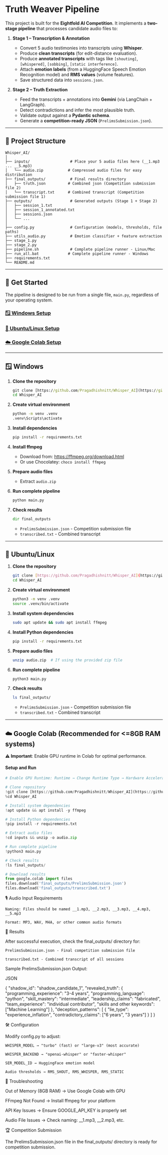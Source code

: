 # Truth Weaver Pipeline

This project is built for the **Eightfold AI Competition**. 
It implements a **two-stage pipeline** that processes candidate audio files to:

1. **Stage 1 – Transcription & Annotation**
   - Convert 5 audio testimonies into transcripts using **Whisper**.
   - Produce **clean transcripts** (for edit-distance evaluation).
   - Produce **annotated transcripts** with tags like `[shouting]`, `[whispered]`, `[sobbing]`, `[static interference]`.
   - Attach **emotion labels** (from a HuggingFace Speech Emotion Recognition model) and **RMS values** (volume features).
   - Save structured data into `sessions.json`.

2. **Stage 2 – Truth Extraction**
   - Feed the transcripts + annotations into **Gemini** (via LangChain + LangGraph).
   - Detect contradictions and infer the most plausible truth.
   - Validate output against a **Pydantic schema**.
   - Generate a **competition-ready JSON** (`PrelimsSubmission.json`).

---

## 📂 Project Structure

```
Whisper_AI/
│
├── inputs/                  # Place your 5 audio files here (__1.mp3 ... __5.mp3)
│   └── audio.zip           # Compressed audio files for easy distribution
├── final_outputs/           # Final results directory
│   ├── truth.json          # Combined json (Competition submission file 2)
│   └── transcript.txt      # Combined transcript (Competition submission file 1)
├── outputs/                 # Generated outputs (Stage 1 + Stage 2)
│   ├── session_1.txt
│   ├── session_1_annotated.txt
│   ├── sessions.json
│   └── ...
│
├── config.py                # Configuration (models, thresholds, file paths)
├── utils_audio.py           # Emotion classifier + feature extraction
├── stage_1.py
├── stage_2.py
├── pipeline.sh              # Complete pipeline runner - Linux/Mac
├── run_all.bat             # Complete pipeline runner - Windows
├── requirements.txt
└── README.md
```


---

## 🚀 Get Started

The pipeline is designed to be run from a single file, `main.py`, regardless of your operating system.

### [🪟 Windows Setup](#-windows)
### [🐧 Ubuntu/Linux Setup](#-ubuntulinux)
### [☁️ Google Colab Setup](#️-google-colab-recommended-for-8gb-ram-systems)

---

## 🪟 **Windows**

1.  **Clone the repository**
    ```cmd
    git clone [https://github.com/Pragadhishnitt/Whisper_AI](https://github.com/Pragadhishnitt/Whisper_AI)
    cd Whisper_AI
    ```

2.  **Create virtual environment**
    ```cmd
    python -m venv .venv
    .venv\Scripts\activate
    ```

3.  **Install dependencies**
    ```cmd
    pip install -r requirements.txt
    ```

4.  **Install ffmpeg**
    -   Download from: https://ffmpeg.org/download.html
    -   Or use Chocolatey: `choco install ffmpeg`

5.  **Prepare audio files**
    -   Extract `audio.zip`

6.  **Run complete pipeline**
    ```cmd
    python main.py
    ```

7.  **Check results**
    ```cmd
    dir final_outputs
    ```
    -   `PrelimsSubmission.json` - Competition submission file
    -   `transcribed.txt` - Combined transcript

---

## 🐧 **Ubuntu/Linux**

1.  **Clone the repository**
    ```bash
    git clone [https://github.com/Pragadhishnitt/Whisper_AI](https://github.com/Pragadhishnitt/Whisper_AI)
    cd Whisper_AI
    ```

2.  **Create virtual environment**
    ```bash
    python3 -m venv .venv
    source .venv/bin/activate
    ```

3.  **Install system dependencies**
    ```bash
    sudo apt update && sudo apt install ffmpeg
    ```

4.  **Install Python dependencies**
    ```bash
    pip install -r requirements.txt
    ```

5.  **Prepare audio files**
    ```bash
    unzip audio.zip  # If using the provided zip file
    ```

6.  **Run complete pipeline**
    ```bash
    python3 main.py
    ```

7.  **Check results**
    ```bash
    ls final_outputs/
    ```
    -   `PrelimsSubmission.json` - Competition submission file
    -   `transcribed.txt` - Combined transcript

---

## ☁️ **Google Colab (Recommended for <=8GB RAM systems)**

**⚠️ Important**: Enable GPU runtime in Colab for optimal performance.

#### Setup and Run

```python
# Enable GPU Runtime: Runtime → Change Runtime Type → Hardware Accelerator → GPU (T4)

# Clone repository
!git clone [https://github.com/Pragadhishnitt/Whisper_AI](https://github.com/Pragadhishnitt/Whisper_AI)
%cd Whisper_AI

# Install system dependencies
!apt update && apt install -y ffmpeg

# Install Python dependencies
!pip install -r requirements.txt

# Extract audio files
!cd inputs && unzip -o audio.zip

# Run complete pipeline
!python3 main.py

# Check results
!ls final_outputs/

# Download results
from google.colab import files
files.download('final_outputs/PrelimsSubmission.json')
files.download('final_outputs/transcribed.txt')

```

🎙️ Audio Input Requirements

    Naming: Files should be named __1.mp3, __2.mp3, __3.mp3, __4.mp3, __5.mp3

    Format: MP3, WAV, M4A, or other common audio formats

📄 Results

After successful execution, check the final_outputs/ directory for:

    PrelimsSubmission.json - Final competition submission file

    transcribed.txt - Combined transcript of all sessions

Sample PrelimsSubmission.json Output:

JSON

{
  "shadow_id": "shadow_candidate_1",
  "revealed_truth": {
    "programming_experience": "3-4 years",
    "programming_language": "python",
    "skill_mastery": "intermediate",
    "leadership_claims": "fabricated",
    "team_experience": "individual contributor",
    "skills and other keywords": ["Machine Learning"]
  },
  "deception_patterns": [
    {
      "lie_type": "experience_inflation",
      "contradictory_claims": ["6 years", "3 years"]
    }
  ]
}

🛠️ Configuration

Modify config.py to adjust:

    WHISPER_MODEL → "turbo" (fast) or "large-v3" (most accurate)

    WHISPER_BACKEND → "openai-whisper" or "faster-whisper"

    SER_MODEL_ID → HuggingFace emotion model

    Audio thresholds → RMS_SHOUT, RMS_WHISPER, RMS_STATIC

🚨 Troubleshooting

Out of Memory (8GB RAM) → Use Google Colab with GPU

FFmpeg Not Found → Install ffmpeg for your platform

API Key Issues → Ensure GOOGLE_API_KEY is properly set

Audio File Issues → Check naming: __1.mp3, __2.mp3, etc.

🏆 Competition Submission

The PrelimsSubmission.json file in the final_outputs/ directory is ready for competition submission.
